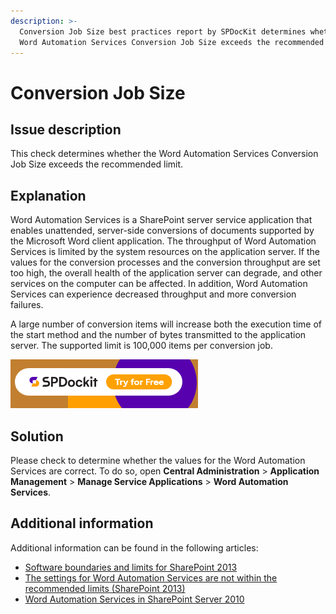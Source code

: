 ```yaml
---
description: >-
  Conversion Job Size best practices report by SPDocKit determines whether the
  Word Automation Services Conversion Job Size exceeds the recommended limit.
---
```


# Conversion Job Size

## Issue description

This check determines whether the Word Automation Services Conversion Job Size exceeds the recommended limit.

## Explanation

Word Automation Services is a SharePoint server service application that enables unattended, server-side conversions of documents supported by the Microsoft Word client application. The throughput of Word Automation Services is limited by the system resources on the application server. If the values for the conversion processes and the conversion throughput are set too high, the overall health of the application server can degrade, and other services on the computer can be affected. In addition, Word Automation Services can experience decreased throughput and more conversion failures.

A large number of conversion items will increase both the execution time of the start method and the number of bytes transmitted to the application server. The supported limit is 100,000 items per conversion job.

[![Download SPDocKit](../../../.gitbook/assets/spdockit-download.png)](http://bit.ly/2US0Zna)

## Solution

Please check to determine whether the values for the Word Automation Services are correct. To do so, open **Central Administration** > **Application Management** > **Manage Service Applications** > **Word Automation Services**.

## Additional information

Additional information can be found in the following articles:

* [Software boundaries and limits for SharePoint 2013](https://learn.microsoft.com/en-us/sharepoint/install/software-boundaries-and-limits)
* [The settings for Word Automation Services are not within the recommended limits (SharePoint 2013)](https://technet.microsoft.com/en-us/library/hh487292.aspx)
* [Word Automation Services in SharePoint Server 2010](https://msdn.microsoft.com/en-us/library/ee558278\(v=office.14\).aspx)
